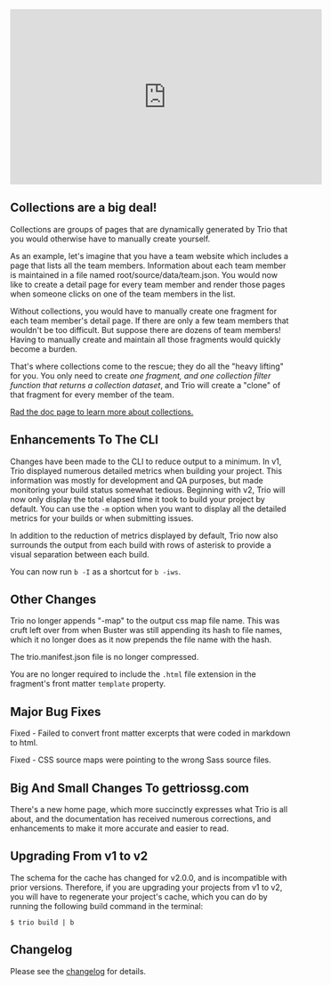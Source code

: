 <!--
template: articlepage
title: "Trio v2.0.0: The One With Collections | Trio Blog"
appendToTarget: true
category: releases
tag: v2.0.0
articleTitle: "Trio v2.0.0: The One With Collections"
-->
<div class="video-container">
    <iframe width="560" height="315" src="https://www.youtube.com/embed/E-I9aeiU-xE" frameborder="0" allow="accelerometer; autoplay; encrypted-media; gyroscope; picture-in-picture" allowfullscreen></iframe>
</div>

## Collections are a big deal!

Collections are groups of pages that are dynamically generated by Trio that you would otherwise have to manually create yourself.
<!-- end -->

As an example, let's imagine that you have a team website which includes a page that lists all the team members. Information about each team member is maintained in a file named root/source/data/team.json. You would now like to create a detail page for every team member and render those pages when someone clicks on one of the team members in the list.

Without collections, you would have to manually create one fragment for each team member's detail page. If there are only a few team members that wouldn't be too difficult. But suppose there are dozens of team members! Having to manually create and maintain all those fragments would quickly become a burden.

That's where collections come to the rescue; they do all the "heavy lifting" for you. You only need to create *one fragment, and one collection filter function that returns a collection dataset*, and Trio will create a "clone" of that fragment for every member of the team.

<a href="/docs/v2/collections">Rad the doc page to learn more about collections.</a>

## Enhancements To The CLI

Changes have been made to the CLI to reduce output to a minimum. In v1, Trio displayed numerous detailed metrics when building your project. This information was mostly for development and QA purposes, but made monitoring your build status somewhat tedious. Beginning with v2, Trio will now only display the total elapsed time it took to build your project by default. You can use the `-m` option when you want to display all the detailed metrics for your builds or when submitting issues.

In addition to the reduction of metrics displayed by default, Trio now also surrounds the output from each build with rows of asterisk to provide a visual separation between each build.

You can now run `b -I` as a shortcut for `b -iws`.

## Other Changes

Trio no longer appends "-map" to the output css map file name. This was cruft left over from when Buster was still appending its hash to file names, which it no longer does as it now prepends the file name with the hash.

The trio.manifest.json file is no longer compressed.

You are no longer required to include the `.html` file extension in the fragment's front matter `template` property.

## Major Bug Fixes

Fixed - Failed to convert front matter excerpts that were coded in markdown to html.

Fixed - CSS source maps were pointing to the wrong Sass source files.

## Big And Small Changes To gettriossg.com

There's a new home page, which more succinctly expresses what Trio is all about, and the documentation has received numerous corrections, and enhancements to make it more accurate and easier to read.

## Upgrading From v1 to v2

The schema for the cache has changed for v2.0.0, and is incompatible with prior versions. Therefore, if you are upgrading your projects from v1 to v2, you will have to regenerate your project's cache, which you can do by running the following build command in the terminal:

```
$ trio build | b
```

## Changelog
Please see the <a target="_blank" href="https://github.com/4awpawz/trio/tree/master#v100-rc1-ikigai">changelog</a> for details.
